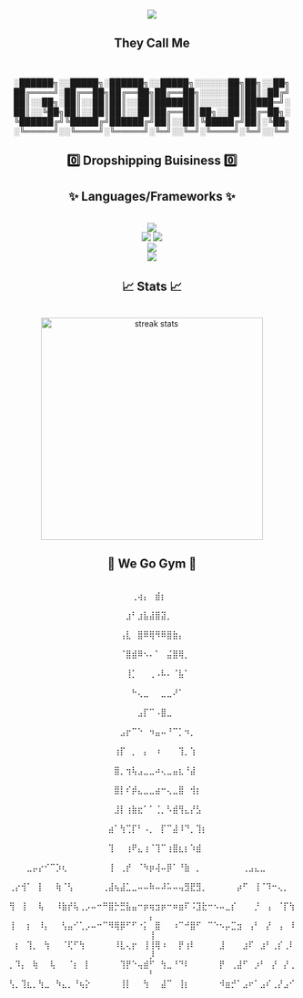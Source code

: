 <h1 align="center">
    <img src="https://readme-typing-svg.herokuapp.com/?font=NewYork&size=35&center=true&vCenter=true&Colour=Pink&width=500&height=70&duration=4000&lines=Wagwan+G;+My+Name+Is+Andrew!;+Welcome+to+my+Profile!" />
</h1>
<div align="center">
  <h2>They Call Me</h2>
  <br>
  
░██████╗░░█████╗░██████╗░░█████╗░░░░░░██╗██╗░░██╗
██╔════╝░██╔══██╗██╔══██╗██╔══██╗░░░░░██║██║░██╔╝
██║░░██╗░██║░░██║██║░░██║███████║░░░░░██║█████═╝░
██║░░╚██╗██║░░██║██║░░██║██╔══██║██╗░░██║██╔═██╗░
╚██████╔╝╚█████╔╝██████╔╝██║░░██║╚█████╔╝██║░╚██╗
░╚═════╝░░╚════╝░╚═════╝░╚═╝░░╚═╝░╚════╝░╚═╝░░╚═╝

</div>
<!--<img src="https://github-readme-stats.vercel.app/api/top-langs?username=GodAJK&locale=en&hide_title=false&layout=compact&card_width=320&langs_count=3&theme=vue-dark&hide_border=true&order=2" height="150" alt="languages graph"  />-->
<h2 align="center">0️⃣ Dropshipping Buisiness 0️⃣</h2>







<h2 align="center">✨ Languages/Frameworks ✨</h2>
<br/>
<div align="center">
    <img src="https://skillicons.dev/icons?i=cs,java"/><br>
    <img src="https://skillicons.dev/icons?i=html,css,javascript" />
    <img src="https://skillicons.dev/icons?i=typescript" /><br>
    <img src="https://skillicons.dev/icons?i=mysql,mongodb,docker,,,unity,blender,unreal" /><br>
    <img src="https://skillicons.dev/icons?i=eclipse,vscode,visualstudio,androidstudio"/><br>
</div>

<h2 align="center">📈 Stats 📈</h2>
<br>
<div align=center>
<img width=390 src="https://streak-stats.demolab.com/?user=GodAJK&count_private=true&theme=react&border_radius=10" alt="streak stats"/>
<br>
<h2 align="center">🔱 We Go Gym 🔱 </h2>
<br>
⠀⠀⠀⠀⠀⠀⠀⠀⠀⠀⠀⠀⠀⠀⠀⠀⠀⠀⠀⠀⠀⢀⢴⡄⠀⣾⡆⠀⠀⠀⠀⠀⠀⠀⠀⠀⠀⠀⠀⠀⠀⠀⠀⠀⠀⠀⠀⠀⠀⠀
⠀⠀⠀⠀⠀⠀⠀⠀⠀⠀⠀⠀⠀⠀⠀⠀⠀⠀⠀⠀⣰⠃⣰⣧⣼⣿⣽⡀⠀⠀⠀⠀⠀⠀⠀⠀⠀⠀⠀⠀⠀⠀⠀⠀⠀⠀⠀⠀⠀⠀
⠀⠀⠀⠀⠀⠀⠀⠀⠀⠀⠀⠀⠀⠀⠀⠀⠀⠀⠀⢠⣇⠀⣿⠿⢿⠻⠿⣿⣷⡄⠀⠀⠀⠀⠀⠀⠀⠀⠀⠀⠀⠀⠀⠀⠀⠀⠀⠀⠀⠀
⠀⠀⠀⠀⠀⠀⠀⠀⠀⠀⠀⠀⠀⠀⠀⠀⠀⠀⠀⠈⣿⣾⠿⠢⠄⠁⠀⣬⣿⢿⡀⠀⠀⠀⠀⠀⠀⠀⠀⠀⠀⠀⠀⠀⠀⠀⠀⠀⠀⠀
⠀⠀⠀⠀⠀⠀⠀⠀⠀⠀⠀⠀⠀⠀⠀⠀⠀⠀⠀⠀⢸⡁⠀⠀⢀⠠⠧⠄⠈⣧⠁⠀⠀⠀⠀⠀⠀⠀⠀⠀⠀⠀⠀⠀⠀⠀⠀⠀⠀⠀
⠀⠀⠀⠀⠀⠀⠀⠀⠀⠀⠀⠀⠀⠀⠀⠀⠀⠀⠀⠀⠀⠓⢄⣀⠀⠀⣀⣀⠜⠁⠀⠀⠀⠀⠀⠀⠀⠀⠀⠀⠀⠀⠀⠀⠀⠀⠀⠀⠀⠀
⠀⠀⠀⠀⠀⠀⠀⠀⠀⠀⠀⠀⠀⠀⠀⠀⠀⠀⠀⠀⠀⠀⣠⡏⠉⠠⣿⣀⠀⠀⠀⠀⠀⠀⠀⠀⠀⠀⠀⠀⠀⠀⠀⠀⠀⠀⠀⠀⠀⠀
⠀⠀⠀⠀⠀⠀⠀⠀⠀⠀⠀⠀⠀⠀⠀⠀⠀⠀⠀⣠⡖⠉⠑⠀⠲⣤⠤⠘⠉⡁⠲⡀⠀⠀⠀⠀⠀⠀⠀⠀⠀⠀⠀⠀⠀⠀⠀⠀⠀⠀
⠀⠀⠀⠀⠀⠀⠀⠀⠀⠀⠀⠀⠀⠀⠀⠀⠀⠀⢰⡏⠀⡀⠀⡄⠀⠰⠀⠀⠀⢹⡀⢱⠀⠀⠀⠀⠀⠀⠀⠀⠀⠀⠀⠀⠀⠀⠀⠀⠀⠀
⠀⠀⠀⠀⠀⠀⠀⠀⠀⠀⠀⠀⠀⠀⠀⠀⠀⠀⣿⡀⢲⢧⣠⣀⣀⠴⢄⣀⣤⣆⠘⣼⠀⠀⠀⠀⠀⠀⠀⠀⠀⠀⠀⠀⠀⠀⠀⠀⠀⠀
⠀⠀⠀⠀⠀⠀⠀⠀⠀⠀⠀⠀⠀⠀⠀⠀⠀⠀⣿⡇⠎⡾⣄⣀⣀⣴⠒⢄⣀⣿⠀⢺⡆⠀⠀⠀⠀⠀⠀⠀⠀⠀⠀⠀⠀⠀⠀⠀⠀⠀
⠀⠀⠀⠀⠀⠀⠀⠀⠀⠀⠀⠀⠀⠀⠀⠀⠀⠀⣸⡇⢰⣷⣖⠁⠁⢈⡀⠣⣾⢻⣄⡜⣣⠀⠀⠀⠀⠀⠀⠀⠀⠀⠀⠀⠀⠀⠀⠀⠀⠀
⠀⠀⠀⠀⠀⠀⠀⠀⠀⠀⠀⠀⠀⠀⠀⠀⠀⣴⠁⢳⢉⡏⠃⠠⡀⠀⡏⠉⣼⠸⠙⡀⢹⡆⠀⠀⠀⠀⠀⠀⠀⠀⠀⠀⠀⠀⠀⠀⠀⠀
⠀⠀⠀⠀⠀⠀⠀⠀⠀⠀⠀⠀⠀⠀⠀⠀⠀⢹⠀⠀⢰⠟⣄⢰⠈⢹⠉⢰⣿⣆⡆⠱⣾⠀⠀⠀⠀⠀⠀⠀⠀⠀⠀⠀⠀⠀⠀⠀⠀⠀
⠀⠀⠀⣀⡤⡔⠊⠉⡱⢆⠀⠀⠀⠀⠀⠀⠀⢸⠀⢀⡞⠀⠈⠳⡶⢼⠤⡿⠁⠘⣷⠀⡀⠀⠀⠀⠀⠀⠀⠀⢀⣠⣄⣀⠀⠀⠀⠀⠀⠀
⢀⡔⢺⠁⠀⡇⠀⠀⢷⠈⢣⠀⠀⠀⠀⠀⢀⣼⢦⣼⣁⣀⠤⠤⠷⠤⠼⠥⠤⢤⣻⣟⣻⡀⠀⠀⠀⠀⠀⡴⠋⠀⢸⠈⠹⠒⢄⡀⠀⠀
⢻⠀⢸⠀⠀⢧⠀⠀⠸⣷⡞⢧⢀⡠⠤⠒⠛⣿⡓⣛⣧⣤⠒⡶⢶⣲⡶⠒⠶⣶⠏⠨⣹⣗⠒⠢⠤⣀⡎⠀⠀⠀⡘⠀⢠⠀⠈⡏⢳⡄
⢸⠀⠀⡆⠀⠸⡄⠀⠀⢣⣤⠊⢁⡠⠤⠒⠉⠻⢿⡿⠋⠋⠐⡅⠀⣿⠀⠀⠰⠉⠚⣿⠋⠀⠉⠑⠢⡤⣉⣲⠀⢠⠃⠀⡜⠀⢠⠀⠸⢸
⠀⡆⠀⢹⡀⠀⢳⠀⠀⠈⢏⠋⢳⠀⠀⠀⠀⠀⠸⣇⢄⡖⠀⢸⢸⢿⠰⠀⠀⡟⢰⠇⠀⠀⠀⠀⣸⠀⠀⠀⣰⠏⠀⣰⠃⢀⡎⢀⠇⡸
⡀⠹⡄⠀⢷⠀⠀⢧⠀⠀⠈⡆⠀⡇⠀⠀⠀⠀⠀⢹⡟⠑⢤⣾⠋⠀⢳⣀⠘⠙⠇⠀⠀⠀⠀⠀⡟⠀⢀⣼⠋⠀⡰⠃⠀⡜⠀⡜⢀⠃
⢣⡀⢹⣆⡀⢳⣀⠀⠳⣄⡀⠘⢦⡕⠀⠀⠀⠀⠀⢸⡇⠀⠀⢳⠀⠀⣼⠉⠀⢸⡆⠀⠀⠀⠀⠀⠺⣶⡚⠁⣠⠖⠁⣠⠎⢀⡜⣠⠊⠀
</div>


